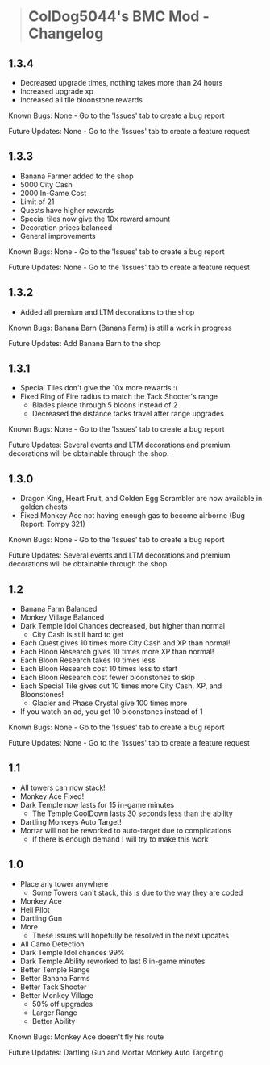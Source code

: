 > # ColDog5044's BMC Mod - Changelog

## 1.3.4

 - Decreased upgrade times, nothing takes more than 24 hours
 - Increased upgrade xp
 - Increased all tile bloonstone rewards

Known Bugs: None - Go to the 'Issues' tab to create a bug report

Future Updates: None - Go to the 'Issues' tab to create a feature request

## 1.3.3

 - Banana Farmer added to the shop
 - 5000 City Cash
 - 2000 In-Game Cost
 - Limit of 21
 - Quests have higher rewards
 - Special tiles now give the 10x reward amount
 - Decoration prices balanced
 - General improvements

Known Bugs: None - Go to the 'Issues' tab to create a bug report

Future Updates: None - Go to the 'Issues' tab to create a feature request

## 1.3.2
 
 - Added all premium and LTM decorations to the shop

Known Bugs: Banana Barn (Banana Farm) is still a work in progress

Future Updates: Add Banana Barn to the shop

## 1.3.1

 - Special Tiles don't give the 10x more rewards :(
 - Fixed Ring of Fire radius to match the Tack Shooter's range
    - Blades pierce through 5 bloons instead of 2
    - Decreased the distance tacks travel after range upgrades

Known Bugs: None - Go to the 'Issues' tab to create a bug report

Future Updates: Several events and LTM decorations and premium decorations will be obtainable through the shop.

## 1.3.0

 - Dragon King, Heart Fruit, and Golden Egg Scrambler are now available in golden chests
 - Fixed Monkey Ace not having enough gas to become airborne (Bug Report: Tompy 321)

 Known Bugs: None - Go to the 'Issues' tab to create a bug report

 Future Updates: Several events and LTM decorations and premium decorations will be obtainable through the shop.

## 1.2

 - Banana Farm Balanced
 - Monkey Village Balanced
 - Dark Temple Idol Chances decreased, but higher than normal
    - City Cash is still hard to get
 - Each Quest gives 10 times more City Cash and XP than normal!
 - Each Bloon Research gives 10 times more XP than normal!
 - Each Bloon Research takes 10 times less
 - Each Bloon Research cost 10 times less to start
 - Each Bloon Research cost fewer bloonstones to skip
 - Each Special Tile gives out 10 times more City Cash, XP, and Bloonstones!
    - Glacier and Phase Crystal give 100 times more
 - If you watch an ad, you get 10 bloonstones instead of 1

Known Bugs: None - Go to the 'Issues' tab to create a bug report

Future Updates: None - Go to the 'Issues' tab to create a feature request

## 1.1

 - All towers can now stack!
 - Monkey Ace Fixed!
 - Dark Temple now lasts for 15 in-game minutes
    - The Temple CoolDown lasts 30 seconds less than the ability
 - Dartling Monkeys Auto Target!
 - Mortar will not be reworked to auto-target due to complications
    - If there is enough demand I will try to make this work
 
## 1.0

 - Place any tower anywhere
    - Some Towers can't stack, this is due to the way they are coded
 - Monkey Ace
 - Heli Pilot
 - Dartling Gun
 - More
    - These issues will hopefully be resolved in the next updates
 - All Camo Detection
 - Dark Temple Idol chances 99%
 - Dark Temple Ability reworked to last 6 in-game minutes
 - Better Temple Range
 - Better Banana Farms
 - Better Tack Shooter
 - Better Monkey Village
    - 50% off upgrades
    - Larger Range
    - Better Ability

Known Bugs: Monkey Ace doesn't fly his route

Future Updates: Dartling Gun and Mortar Monkey Auto Targeting
